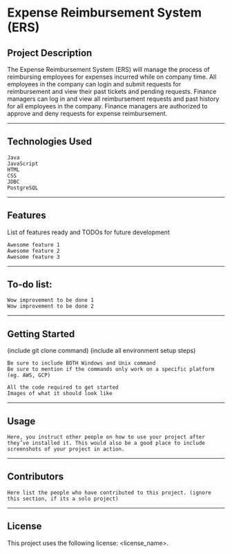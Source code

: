 # Expense Reimbursement System (ERS)


Project Description
--
The Expense Reimbursement System (ERS) will manage the process of reimbursing employees for expenses incurred while on company time. All employees in the company can login and submit requests for reimbursement and view their past tickets and pending requests. Finance managers can log in and view all reimbursement requests and past history for all employees in the company. Finance managers are authorized to approve and deny requests for expense reimbursement.

---
Technologies Used
--
    Java
    JavaScript
    HTML
    CSS
    JDBC
    PostgreSQL
---
Features
--
List of features ready and TODOs for future development

    Awesome feature 1
    Awesome feature 2
    Awesome feature 3

---
To-do list:
--
    Wow improvement to be done 1
    Wow improvement to be done 2

---
Getting Started
--
(include git clone command) (include all environment setup steps)

    Be sure to include BOTH Windows and Unix command
    Be sure to mention if the commands only work on a specific platform (eg. AWS, GCP)

    All the code required to get started
    Images of what it should look like

---
Usage
--
    Here, you instruct other people on how to use your project after they’ve installed it. This would also be a good place to include screenshots of your project in action.

---
Contributors
--
    Here list the people who have contributed to this project. (ignore this section, if its a solo project)

---
License
--
This project uses the following license: <license_name>.
